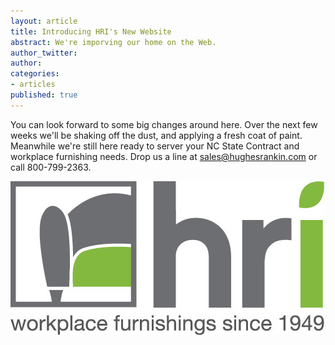 ```yaml
---
layout: article
title: Introducing HRI's New Website
abstract: We're imporving our home on the Web.
author_twitter: 
author: 
categories:
- articles
published: true
---
```


You can look forward to some big changes around here. Over the next few weeks we'll be shaking off the dust, and applying a fresh coat of paint. Meanwhile we're still here ready to server your NC State Contract and workplace furnishing needs. Drop us a line at [sales@hughesrankin.com](mailto:sales@hughesrankin.com) or call 800-799-2363.


![](images/logo.jpg)